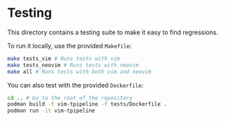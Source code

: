 # Testing

This directory contains a testing suite to make it easy to find regressions.

To run it locally, use the provided `Makefile`:
```bash
make tests_vim # Runs tests with vim
make tests_neovim # Runs tests with neovim
make all # Runs tests with both vim and neovim
```

You can also test with the provided `Dockerfile`:
```bash
cd .. # Go to the root of the repository
podman build -t vim-tpipeline -f tests/Dockerfile .
podman run -it vim-tpipeline
```
